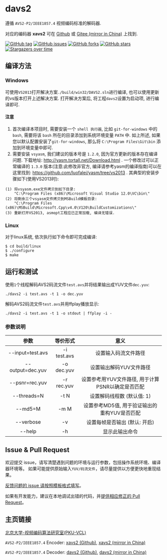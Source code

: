 # davs2

遵循 `AVS2-P2/IEEE1857.4` 视频编码标准的解码器. 

对应的编码器 **xavs2** 可在 [Github][2] 或 [Gitee (mirror in China)][3] 上找到.

[![GitHub tag](https://img.shields.io/github/tag/pkuvcl/davs2.svg?style=plastic)]()
[![GitHub issues](https://img.shields.io/github/issues/pkuvcl/davs2.svg)](https://github.com/pkuvcl/davs2/issues)
[![GitHub forks](https://img.shields.io/github/forks/pkuvcl/davs2.svg)](https://github.com/pkuvcl/davs2/network)
[![GitHub stars](https://img.shields.io/github/stars/pkuvcl/davs2.svg)](https://github.com/pkuvcl/davs2/stargazers)
[![Stargazers over time](https://starcharts.herokuapp.com/pkuvcl/davs2.svg)](https://starcharts.herokuapp.com/pkuvcl/davs2)

## 编译方法
### Windows

可使用`VS2013`打开解决方案`./build/win32/DAVS2.sln`进行编译, 也可以使用更新的vs版本打开上述解决方案.
打开解决方案后, 将工程`davs2`设置为启动项, 进行编译即可. 

#### 注意
1. 首次编译本项目时, 需要安装一个 `shell 执行器`, 比如 `git-for-windows` 中的 `bash`, 
 需要将该 `bash` 所在的目录添加到系统环境变量 `PATH` 中.
 如上所述, 如果您以默认配置安装了`git-for-windows`, 
 那么将 `C:\Program Files\Git\bin` 添加到环境变量中即可.
2. 需要安装 `vsyasm`, 我们建议的版本号是 `1.2.0`, 因为官方更新的版本存在编译问题.
  下载地址: http://yasm.tortall.net/Download.html .
  一个修改过可以正常编译的 `1.3.0` 版本(注意:此修改非官方, 编译请参考yasm的编译指南)可以在这里找到: https://github.com/luofalei/yasm/tree/vs2013 .
  其典型的安装步骤如下(使用VS2013时):
```
(1) 将vsyasm.exe文件拷贝到如下目录: 
    "C:\Program Files (x86)\Microsoft Visual Studio 12.0\VC\bin\"
(2)	将剩余三个vsyasm文件拷贝到MSBuild模板目录: 
    "C:\Program Files (x86)\MSBuild\Microsoft.Cpp\v4.0\V120\BuildCustomizations\"
(3) 重新打开VS2013, asmopt工程应已正常加载, 编译无错误. 
```

### Linux

对于linux系统, 依次执行如下命令即可完成编译:
```
$ cd build/linux
$ ./configure
$ make
```

## 运行和测试

使用`1`个线程解码AVS2码流文件`test.avs`并将结果输出成YUV文件`dec.yuv`:
```
./davs2 -i test.avs -t 1 -o dec.yuv
```

解码AVS2码流文件`test.avs`并用ffplay播放显示:
```
./davs2 -i test.avs -t 1 -o stdout | ffplay -i -
```

### 参数说明
|       参数       |  等价形式   |   意义           |
| :--------:       | :---------: | :--------------: |
| --input=test.avs | -i test.avs |  设置输入码流文件路径 |
| --output=dec.yuv | -o dec.yuv  |  设置输出解码YUV文件路径 |
| --psnr=rec.yuv   | -r rec.yuv  |  设置参考用YUV文件路径, 用于计算PSNR以确定是否匹配 |
| --threads=N      | -t N        |  设置解码线程数 (默认值: 1) |
| --md5=M          | -m M        |  设置参考MD5值, 用于验证输出的重构YUV是否匹配 |
| --verbose        | -v          |  设置每帧是否输出 (默认: 开启) |
| --help           | -h          |  显示此输出命令 |

## Issue & Pull Request

欢迎提交 issue，请写清楚遇到问题的环境与运行参数，包括操作系统环境、编译器环境等。
如果可能提供原始输入`YUV/码流文件`，请尽量提供以方便更快地重现结果。

[反馈问题的 issue 请按照模板格式填写][6]。

如果有开发能力，建议在本地调试出错的代码，并[提供相应修正的 Pull Request][7]。

## 主页链接

[北京大学-视频编码算法研究室(PKU-VCL)][1]

`AVS2-P2/IEEE1857.4` Encoder: [xavs2 (Github)][2], [xavs2 (mirror in China)][3]

`AVS2-P2/IEEE1857.4` Decoder: [davs2 (Github)][4], [davs2 (mirror in China)][5]

  [1]: http://vcl.idm.pku.edu.cn/ "PKU-VCL"
  [2]: https://github.com/pkuvcl/xavs2 "xavs2 github repository"
  [3]: https://gitee.com/pkuvcl/xavs2 "xavs2 gitee repository"
  [4]: https://github.com/pkuvcl/davs2 "davs2 decoder@github"
  [5]: https://gitee.com/pkuvcl/davs2 "davs2 decoder@gitee"
  [6]: https://github.com/pkuvcl/davs2/issues "report issues"
  [7]: https://github.com/pkuvcl/davs2/pulls "pull request"
